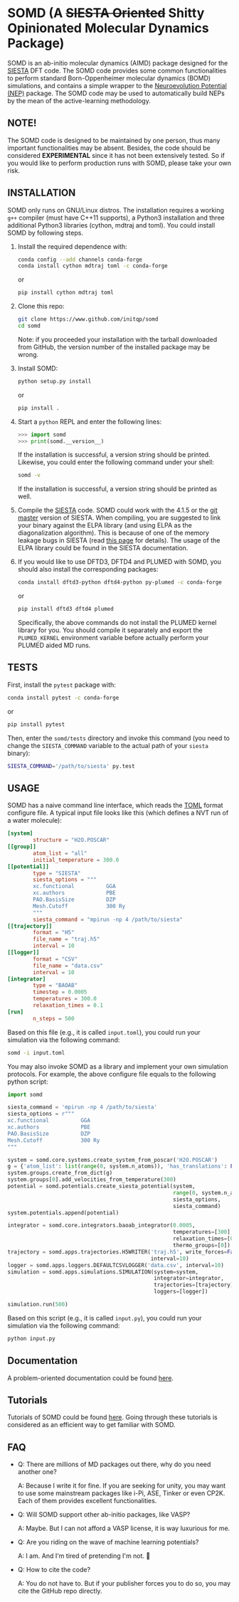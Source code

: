 # SOMD (A ~~SIESTA Oriented~~ Shitty Opinionated Molecular Dynamics Package)
SOMD is an ab-initio molecular dynamics (AIMD) package designed for the
[SIESTA](https://departments.icmab.es/leem/siesta/) DFT code. The SOMD code
provides some common functionalities to perform standard Born-Oppenheimer
molecular dynamics (BOMD) simulations, and contains a simple wrapper to the
[Neuroevolution Potential (NEP)](https://github.com/brucefan1983/NEP_CPU)
package. The SOMD code may be used to automatically build NEPs by the mean
of the active-learning methodology.

## NOTE!
The SOMD code is designed to be maintained by one person, thus many important
functionalities may be absent. Besides, the code should be considered
**EXPERIMENTAL** since it has not been extensively tested. So if you
would like to perform production runs with SOMD, please take your own risk.

## INSTALLATION
SOMD only runs on GNU/Linux distros. The installation requires a working `g++`
compiler (must have C++11 supports), a Python3 installation and three
additional Python3 libraries (cython, mdtraj and toml). You could install SOMD
by following steps.

1. Install the required dependence with:
    ```bash
    conda config --add channels conda-forge
    conda install cython mdtraj toml -c conda-forge
    ```
    or
    ```bash
    pip install cython mdtraj toml
    ```
2. Clone this repo:
    ```bash
    git clone https://www.github.com/initqp/somd
    cd somd
    ```
    Note: if you proceeded your installation with the tarball downloaded
    from GitHub, the version number of the installed package may be wrong.
3. Install SOMD:
    ```bash
    python setup.py install
    ```
    or
    ```bash
    pip install .
    ```

4. Start a `python` REPL and enter the following lines:
    ```python
    >>> import somd
    >>> print(somd.__version__)
    ```
    If the installation is successful, a version string should be printed.
    Likewise, you could enter the following command under your shell:
    ```bash
    somd -v
    ```
    If the installation is successful, a version string should be printed as
    well.
5.  Compile the [SIESTA](https://departments.icmab.es/leem/siesta/) code. SOMD
    could work with the 4.1.5 or the
    [git master](https://gitlab.com/siesta-project/siesta) version of SIESTA.
    When compiling, you are suggested to link your binary against the ELPA
    library (and using ELPA as the diagonalization algorithm). This is because
    of one of the memory leakage bugs in SIESTA (read
    [this page](https://gitlab.com/siesta-project/siesta/-/issues/29) for
    details). The usage of the ELPA library could be found in the SIESTA
    documentation.
6.  If you would like to use DFTD3, DFTD4 and PLUMED with SOMD, you should also
    install the corresponding packages:
    ```bash
    conda install dftd3-python dftd4-python py-plumed -c conda-forge
    ```
    or
    ```bash
    pip install dftd3 dftd4 plumed
    ```
    Specifically, the above commands do not install the PLUMED kernel library
    for you. You should compile it separately and export the `PLUMED_KERNEL`
    environment variable before actually perform your PLUMED aided MD runs.

## TESTS
First, install the `pytest` package with:
```bash
conda install pytest -c conda-forge
```
or
```bash
pip install pytest
```
Then, enter the `somd/tests` directory and invoke this command (you need to
change the `SIESTA_COMMAND` variable to the actual path of your `siesta`
binary):
```bash
SIESTA_COMMAND='/path/to/siesta' py.test
```

## USAGE
SOMD has a naive command line interface, which reads the
[TOML](https://toml.io/) format configure file. A typical input file looks
like this (which defines a NVT run of a water molecule):

```toml
[system]
        structure = "H2O.POSCAR"
[[group]]
        atom_list = "all"
        initial_temperature = 300.0
[[potential]]
        type = "SIESTA"
        siesta_options = """
        xc.functional          GGA
        xc.authors             PBE
        PAO.BasisSize          DZP
        Mesh.Cutoff            300 Ry
        """
        siesta_command = "mpirun -np 4 /path/to/siesta"
[[trajectory]]
        format = "H5"
        file_name = "traj.h5"
        interval = 10
[[logger]]
        format = "CSV"
        file_name = "data.csv"
        interval = 10
[integrator]
        type = "BAOAB"
        timestep = 0.0005
        temperatures = 300.0
        relaxation_times = 0.1
[run]
        n_steps = 500
```
Based on this file (e.g., it is called `input.toml`), you could run your
simulation via the following command:
```bash
somd -i input.toml
```
You may also invoke SOMD as a library and implement your own simulation
protocols. For example, the above configure file equals to the following
python script:
```python
import somd

siesta_command = 'mpirun -np 4 /path/to/siesta'
siesta_options = r"""
xc.functional          GGA
xc.authors             PBE
PAO.BasisSize          DZP
Mesh.Cutoff            300 Ry
"""

system = somd.core.systems.create_system_from_poscar('H2O.POSCAR')
g = {'atom_list': list(range(0, system.n_atoms)), 'has_translations': False}
system.groups.create_from_dict(g)
system.groups[0].add_velocities_from_temperature(300)
potential = somd.potentials.create_siesta_potential(system,
                                                    range(0, system.n_atoms),
                                                    siesta_options,
                                                    siesta_command)
system.potentials.append(potential)

integrator = somd.core.integrators.baoab_integrator(0.0005,
                                                    temperatures=[300],
                                                    relaxation_times=[0.1],
                                                    thermo_groups=[0])
trajectory = somd.apps.trajectories.H5WRITER('traj.h5', write_forces=False,
                                             interval=10)
logger = somd.apps.loggers.DEFAULTCSVLOGGER('data.csv', interval=10)
simulation = somd.apps.simulations.SIMULATION(system=system,
                                              integrator=integrator,
                                              trajectories=[trajectory],
                                              loggers=[logger])

simulation.run(500)
```
Based on this script (e.g., it is called `input.py`), you could run your
simulation via the following command:
```bash
python input.py
```

## Documentation
A problem-oriented documentation could be found [here](doc/README.md).

## Tutorials
Tutorials of SOMD could be found
[here](https://www.github.com/initqp/somd_tutorials). Going through these
tutorials is considered as an efficient way to get familiar with SOMD.

## FAQ
- Q: There are millions of MD packages out there, why do you need another one?

  A: Because I write it for fine. If you are seeking for unity, you may want to
  use some mainstream packages like i-Pi, ASE, Tinker or even CP2K. Each of
  them provides excellent functionalities.

- Q: Will SOMD support other ab-initio packages, like VASP?

  A: Maybe. But I can not afford a VASP license, it is way luxurious for me.

- Q: Are you riding on the wave of machine learning potentials?

  A: I am. And I'm tired of pretending I'm not. 🤡

- Q: How to cite the code?

  A: You do not have to. But if your publisher forces you to do so, you may
  cite the GitHub repo directly.
